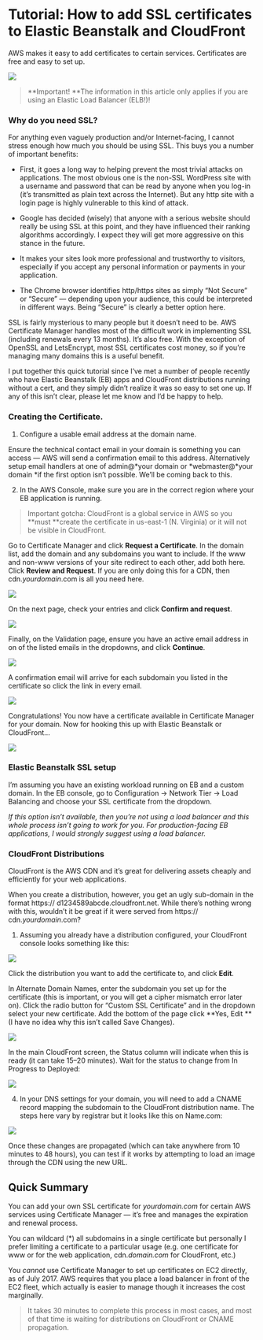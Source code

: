 
# Tutorial: How to add SSL certificates to Elastic Beanstalk and CloudFront

AWS makes it easy to add certificates to certain services. Certificates are free and easy to set up.

![](https://cdn-images-1.medium.com/max/2000/1*8KwNzfola5AWNhvOer8Nfg.png)
> **Important! **The information in this article only applies if you are using an Elastic Load Balancer (ELB!)!

### Why do you need SSL?

For anything even vaguely production and/or Internet-facing, I cannot stress enough how much you should be using SSL. This buys you a number of important benefits:

* First, it goes a long way to helping prevent the most trivial attacks on applications. The most obvious one is the non-SSL WordPress site with a username and password that can be read by anyone when you log-in (it’s transmitted as plain text across the Internet). But any http site with a login page is highly vulnerable to this kind of attack.

* Google has decided (wisely) that anyone with a serious website should really be using SSL at this point, and they have influenced their ranking algorithms accordingly. I expect they will get more aggressive on this stance in the future.

* It makes your sites look more professional and trustworthy to visitors, especially if you accept any personal information or payments in your application.

* The Chrome browser identifies http/https sites as simply “Not Secure” or “Secure” — depending upon your audience, this could be interpreted in different ways. Being “Secure” is clearly a better option here.

SSL is fairly mysterious to many people but it doesn’t need to be. AWS Certificate Manager handles most of the difficult work in implementing SSL (including renewals every 13 months). It’s also free. With the exception of OpenSSL and LetsEncrypt, most SSL certificates cost money, so if you’re managing many domains this is a useful benefit.

I put together this quick tutorial since I’ve met a number of people recently who have Elastic Beanstalk (EB) apps and CloudFront distributions running without a cert, and they simply didn’t realize it was so easy to set one up. If any of this isn’t clear, please let me know and I’d be happy to help.

### Creating the Certificate.

1. Configure a usable email address at the domain name.

Ensure the technical contact email in your domain is something you can access — AWS will send a confirmation email to this address. Alternatively setup email handlers at one of admin@*your domain or *webmaster@*your domain *if the first option isn’t possible. We’ll be coming back to this.

2. In the AWS Console, make sure you are in the correct region where your EB application is running.
> Important gotcha: CloudFront is a global service in AWS so you **must **create the certificate in us-east-1 (N. Virginia) or it will not be visible in CloudFront.

Go to Certificate Manager and click **Request a Certificate**. In the domain list, add the domain and any subdomains you want to include. If the www and non-www versions of your site redirect to each other, add both here. Click **Review and Request**. If you are only doing this for a CDN, then cdn.*yourdomain*.com is all you need here.

![](https://cdn-images-1.medium.com/max/2246/0*Ark4kHSdXRzNOtUf.)

On the next page, check your entries and click **Confirm and request**.

![](https://cdn-images-1.medium.com/max/2224/0*Iu4jzP5n0mbt7wrx.)

Finally, on the Validation page, ensure you have an active email address in on of the listed emails in the dropdowns, and click **Continue**.

![](https://cdn-images-1.medium.com/max/2232/0*3Fg9iqVm5T87dPC6.)

A confirmation email will arrive for each subdomain you listed in the certificate so click the link in every email.

![](https://cdn-images-1.medium.com/max/2000/1*U1I86nF-XtAiKsmvEiSCtQ.png)

Congratulations! You now have a certificate available in Certificate Manager for your domain. Now for hooking this up with Elastic Beanstalk or CloudFront…

![](https://cdn-images-1.medium.com/max/2254/1*eI0Ugz_2bdblQYBdUz0yVA.png)

### Elastic Beanstalk SSL setup

I’m assuming you have an existing workload running on EB and a custom domain. In the EB console, go to Configuration → Network Tier → Load Balancing and choose your SSL certificate from the dropdown.

*If this option isn’t available, then you’re not using a load balancer and this whole process isn’t going to work for you. For production-facing EB applications, I would strongly suggest using a load balancer.*

### CloudFront Distributions

CloudFront is the AWS CDN and it’s great for delivering assets cheaply and efficiently for your web applications.

When you create a distribution, however, you get an ugly sub-domain in the format https:// d1234589abcde.cloudfront.net. While there’s nothing wrong with this, wouldn’t it be great if it were served from https:// cdn.*yourdomain*.com?

1. Assuming you already have a distribution configured, your CloudFront console looks something like this:

![](https://cdn-images-1.medium.com/max/2000/1*39sgi2Tyw_cqtDRaOgJtxw.png)

Click the distribution you want to add the certificate to, and click **Edit**.

In Alternate Domain Names, enter the subdomain you set up for the certificate (this is important, or you will get a cipher mismatch error later on). Click the radio button for “Custom SSL Certificate” and in the dropdown select your new certificate. Add the bottom of the page click **Yes, Edit **(I have no idea why this isn’t called Save Changes).

![](https://cdn-images-1.medium.com/max/2000/1*iUwg6Zjdvw4BKh7niZJfsA.png)

In the main CloudFront screen, the Status column will indicate when this is ready (it can take 15–20 minutes). Wait for the status to change from In Progress to Deployed:

![](https://cdn-images-1.medium.com/max/2000/1*AQJz4DvbdoddyzNApN5fTQ.png)

4. In your DNS settings for your domain, you will need to add a CNAME record mapping the subdomain to the CloudFront distribution name. The steps here vary by registrar but it looks like this on Name.com:

![](https://cdn-images-1.medium.com/max/2000/1*DYy2zoJp2aYtJl41vqNqEw.png)

Once these changes are propagated (which can take anywhere from 10 minutes to 48 hours), you can test if it works by attempting to load an image through the CDN using the new URL.

## Quick Summary

You can add your own SSL certificate for *yourdomain.com* for certain AWS services using Certificate Manager — it’s free and manages the expiration and renewal process.

You can wildcard (*) all subdomains in a single certificate but personally I prefer limiting a certificate to a particular usage (e.g. one certificate for www or <blank> for the web application, cdn.*domain.com* for CloudFront, etc.)

You *cannot* use Certificate Manager to set up certificates on EC2 directly, as of July 2017. AWS requires that you place a load balancer in front of the EC2 fleet, which actually is easier to manage though it increases the cost marginally.
> It takes 30 minutes to complete this process in most cases, and most of that time is waiting for distributions on CloudFront or CNAME propagation.
